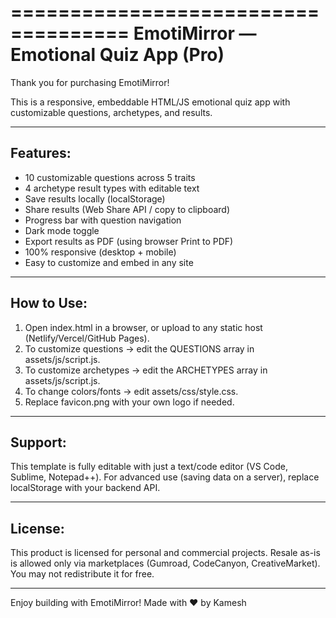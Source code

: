====================================
EmotiMirror — Emotional Quiz App (Pro)
====================================

Thank you for purchasing EmotiMirror!

This is a responsive, embeddable HTML/JS emotional quiz app with 
customizable questions, archetypes, and results.

------------------------------------
Features:
------------------------------------
- 10 customizable questions across 5 traits
- 4 archetype result types with editable text
- Save results locally (localStorage)
- Share results (Web Share API / copy to clipboard)
- Progress bar with question navigation
- Dark mode toggle
- Export results as PDF (using browser Print to PDF)
- 100% responsive (desktop + mobile)
- Easy to customize and embed in any site

------------------------------------
How to Use:
------------------------------------
1. Open index.html in a browser, or upload to any static host (Netlify/Vercel/GitHub Pages).
2. To customize questions → edit the QUESTIONS array in assets/js/script.js.
3. To customize archetypes → edit the ARCHETYPES array in assets/js/script.js.
4. To change colors/fonts → edit assets/css/style.css.
5. Replace favicon.png with your own logo if needed.

------------------------------------
Support:
------------------------------------
This template is fully editable with just a text/code editor (VS Code, Sublime, Notepad++).
For advanced use (saving data on a server), replace localStorage with your backend API.

------------------------------------
License:
------------------------------------
This product is licensed for personal and commercial projects.
Resale as-is is allowed only via marketplaces (Gumroad, CodeCanyon, CreativeMarket).
You may not redistribute it for free.

------------------------------------
Enjoy building with EmotiMirror!
Made with ❤️ by Kamesh 

